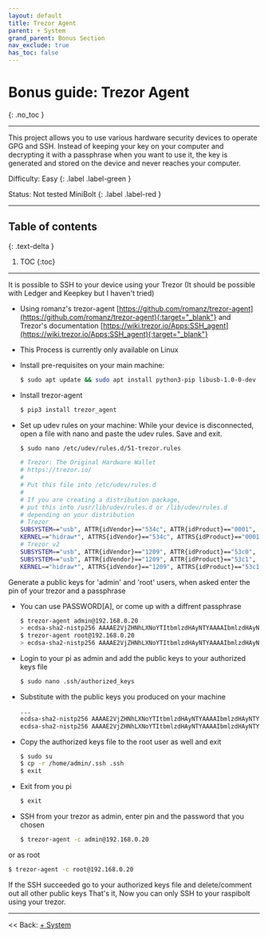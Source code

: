 ```yaml
---
layout: default
title: Trezor Agent
parent: + System
grand_parent: Bonus Section
nav_exclude: true
has_toc: false
---
```

<!-- markdownlint-disable MD014 MD022 MD025 MD033 MD040 -->

# Bonus guide: Trezor Agent

{: .no_toc }

---

This project allows you to use various hardware security devices to operate GPG and SSH. Instead of keeping your key on your computer and decrypting it with a passphrase when you want to use it, the key is generated and stored on the device and never reaches your computer. 

Difficulty: Easy
{: .label .label-green }

Status: Not tested MiniBolt
{: .label .label-red }

---

## Table of contents
{: .text-delta }

1. TOC
{:toc}

---

It is possible to SSH to your device using your Trezor (It should be possible with Ledger and Keepkey but I haven't tried)

* Using romanz's trezor-agent [https://github.com/romanz/trezor-agent](https://github.com/romanz/trezor-agent){:target="_blank"} and Trezor's documentation [https://wiki.trezor.io/Apps:SSH_agent](https://wiki.trezor.io/Apps:SSH_agent){:target="_blank"}
* This Process is currently only available on Linux

* Install pre-requisites on your main machine:

  ```sh
  $ sudo apt update && sudo apt install python3-pip libusb-1.0-0-dev libudev-dev pinentry-curses
  ```

* Install trezor-agent

  ```sh
  $ pip3 install trezor_agent
  ```

* Set up udev rules on your machine: While your device is disconnected, open a file with nano and paste the udev rules. Save and exit.

  ```sh
  $ sudo nano /etc/udev/rules.d/51-trezor.rules
  ```

  ```sh
  # Trezor: The Original Hardware Wallet
  # https://trezor.io/
  #
  # Put this file into /etc/udev/rules.d
  #
  # If you are creating a distribution package,
  # put this into /usr/lib/udev/rules.d or /lib/udev/rules.d
  # depending on your distribution
  # Trezor
  SUBSYSTEM=="usb", ATTR{idVendor}=="534c", ATTR{idProduct}=="0001", MODE="0660", GROUP="plugdev", TAG+="uaccess", TAG+="udev-acl", SYMLINK+="trezor%n"
  KERNEL=="hidraw*", ATTRS{idVendor}=="534c", ATTRS{idProduct}=="0001", MODE="0660", GROUP="plugdev", TAG+="uaccess", TAG+="udev-acl"
  # Trezor v2
  SUBSYSTEM=="usb", ATTR{idVendor}=="1209", ATTR{idProduct}=="53c0", MODE="0660", GROUP="plugdev", TAG+="uaccess", TAG+="udev-acl", SYMLINK+="trezor%n"
  SUBSYSTEM=="usb", ATTR{idVendor}=="1209", ATTR{idProduct}=="53c1", MODE="0660", GROUP="plugdev", TAG+="uaccess", TAG+="udev-acl", SYMLINK+="trezor%n"
  KERNEL=="hidraw*", ATTRS{idVendor}=="1209", ATTRS{idProduct}=="53c1", MODE="0660", GROUP="plugdev", TAG+="uaccess", TAG+="udev-acl"
  ```

Generate a public keys for 'admin' and 'root' users, when asked enter the pin of your trezor and a passphrase

* You can use PASSWORD[A], or come up with a diffrent passphrase

  ```sh
  $ trezor-agent admin@192.168.0.20
  > ecdsa-sha2-nistp256 AAAAE2VjZHNhLXNoYTItbmlzdHAyNTYAAAAIbmlzdHAyNTYAAABBBByrPrzZXq3ysny74YhYC3AQLBEx7ocjG7oy3C0r+dYui772sOxjDjTj+Ra+Pi7tDjO+m0kcfiMcRjxbB9eF/dg= <ssh://admin@192.168.0.20|nist256p1>
  $ trezor-agent root@192.168.0.20
  > ecdsa-sha2-nistp256 AAAAE2VjZHNhLXNoYTItbmlzdHAyNTYAAAAIbmlzdHAyNTYAAABBBCD4lnzAIDCcMbA3MRjBALsAl4oQf2A1ILYyC/HtB6MeyPo5znrfuxcRdSSPHQ3AuN3/i7taZB2uZukPxZ+zbLA= <ssh://root@192.168.0.60|nist256p1>
  ```

* Login to your pi as admin and add the public keys to your authorized keys file

  ```sh
  $ sudo nano .ssh/authorized_keys
  ```

* Substitute with the public keys you produced on your machine

  ```sh
  ...
  ecdsa-sha2-nistp256 AAAAE2VjZHNhLXNoYTItbmlzdHAyNTYAAAAIbmlzdHAyNTYAAABBBByrPrzZXq3ysny74YhYC3AQLBEx7ocjG7oy3C0r+dYui772sOxjDjTj+Ra+Pi7tDjO+m0kcfiMcRjxbB9eF/dg= <ssh://admin@192.168.0.20|nist256p1>
  ecdsa-sha2-nistp256 AAAAE2VjZHNhLXNoYTItbmlzdHAyNTYAAAAIbmlzdHAyNTYAAABBBCD4lnzAIDCcMbA3MRjBALsAl4oQf2A1ILYyC/HtB6MeyPo5znrfuxcRdSSPHQ3AuN3/i7taZB2uZukPxZ+zbLA= <ssh://root@192.168.0.60|nist256p1>
  ```

* Copy the authorized keys file to the root user as well and exit

  ```sh
  $ sudo su
  $ cp -r /home/admin/.ssh .ssh
  $ exit
  ```

* Exit from you pi

  ```sh
  $ exit
  ```

* SSH from your trezor as admin, enter pin and the password that you chosen

  ```sh
  $ trezor-agent -c admin@192.168.0.20
  ```

or as root

  ```sh
  $ trezor-agent -c root@192.168.0.20
  ```

If the SSH succeeded go to your authorized keys file and delete/comment out all other public keys
That's it, Now you can only SSH to your raspibolt using your trezor.

---

<< Back: [+ System](index.md)
